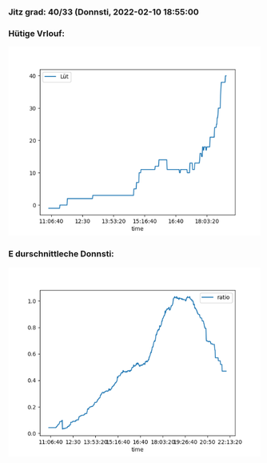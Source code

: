 ### Jitz grad: 40/33 (Donnsti, 2022-02-10 18:55:00

### Hütige Vrlouf:
![Graph](Today.png)

### E durschnittleche Donnsti:
![Graph](Donnsti.png)